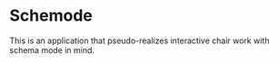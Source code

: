 # Schemode
This is an application that pseudo-realizes interactive chair work with schema mode in mind.
